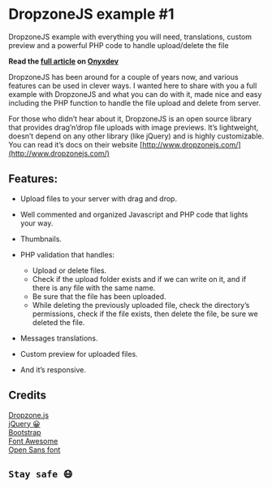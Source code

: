 # DropzoneJS example #1

DropzoneJS example with everything you will need, translations, custom preview and a powerful PHP code to handle upload/delete the file

**Read the [full article](https://onyxdev.net/snippets-item/dropzonejs-example-with-translations-custom-preview-and-upload-delete-file-with-php/) on [**Onyxdev**](https://onyxdev.net/)**

DropzoneJS has been around for a couple of years now, and various features can be used in clever ways. I wanted here to share with you a full example with DropzoneJS and what you can do with it, made nice and easy including the PHP function to handle the file upload and delete from server.

For those who didn’t hear about it, DropzoneJS is an open source library that provides drag’n’drop file uploads with image previews.
It’s lightweight, doesn’t depend on any other library (like jQuery) and is highly customizable.
You can read it’s docs on their website [http://www.dropzonejs.com/](http://www.dropzonejs.com/)

## Features:

-   Upload files to your server with drag and drop.
-   Well commented and organized Javascript and PHP code that lights your way.
-   Thumbnails.
-   PHP validation that handles:

    -   Upload or delete files.
    -   Check if the upload folder exists and if we can write on it, and if there is any file with the same name.
    -   Be sure that the file has been uploaded.
    -   While deleting the previously uploaded file, check the directory’s permissions, check if the file exists, then delete the file, be sure we deleted the file.

-   Messages translations.
-   Custom preview for uploaded files.
-   And it’s responsive.

## Credits

[Dropzone.js](http://dropzonejs.com/)<br />
[jQuery 😀](http://jquery.com/)<br />
[Bootstrap](https://getbootstrap.com/)<br />
[Font Awesome](http://fontawesome.io/)<br />
[Open Sans font](https://fonts.google.com/specimen/Open+Sans)

## `Stay safe 😷`
